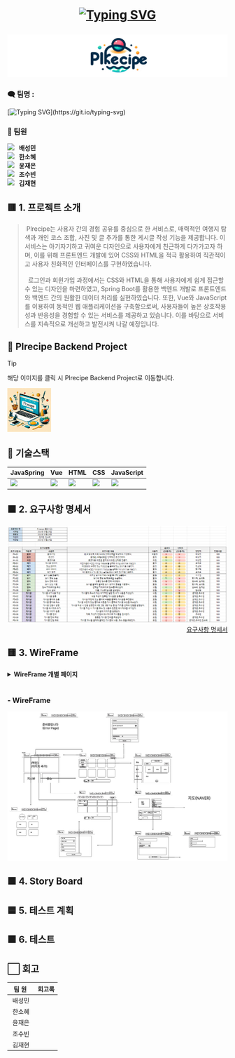# <p align="center">[![Typing SVG](https://readme-typing-svg.demolab.com?font=Fira+Code&weight=700&size=27&pause=1000&color=5EE4F7&random=false&width=435&lines=%E2%9A%BEPlrecipe%F0%9F%8D%B3)](https://git.io/typing-svg)</p>

<p align="center"></p>

<img src="readme_image/akwsk_title.png">


###  🗨️ 팀명 : 
[![Typing SVG](https://readme-typing-svg.demolab.com?font=Fira+Code&weight=700&size=24&pause=1000&color=F7EC07&random=false&width=435&lines=6CanDoIt!)](https://git.io/typing-svg)

###  🔻 팀원
 
[<img src="https://img.shields.io/badge/Github-Link-181717?logo=Github">](https://github.com/mini-xi) <strong>&nbsp;&nbsp;배성민</strong> <br>
[<img src="https://img.shields.io/badge/Github-Link-181717?logo=Github">](https://github.com/Sosohy) <strong>&nbsp;&nbsp;한소혜</strong> <br>
[<img src="https://img.shields.io/badge/Github-Link-181717?logo=Github">](https://github.com/yunjaeeun) <strong>&nbsp;&nbsp;윤재은</strong> <br>
[<img src="https://img.shields.io/badge/Github-Link-181717?logo=Github">](https://github.com/chosoobin37) <strong>&nbsp;&nbsp;조수빈</strong> <br>
[<img src="https://img.shields.io/badge/Github-Link-181717?logo=Github">](https://github.com/jaehyeon-SMU) <strong>&nbsp;&nbsp;김재현</strong> <br>

## 🟥 1. 프로젝트 소개

> &nbsp;Plrecipe는 사용자 간의 경험 공유를 중심으로 한 서비스로, 매력적인 여행지 탐색과 개인 코스 조합, 사진 및 글 추가를 통한 게시글 작성 기능을 제공합니다. 이 서비스는 아기자기하고 귀여운 디자인으로 사용자에게 친근하게 다가가고자 하며, 이를 위해 프론트엔드 개발에 있어 CSS와 HTML을 적극 활용하여 직관적이고 사용자 친화적인 인터페이스를 구현하였습니다.<br><br>&nbsp; 로그인과 회원가입 과정에서는 CSS와 HTML을 통해 사용자에게 쉽게 접근할 수 있는 디자인을 마련하였고, Spring Boot를 활용한 백엔드 개발로 프론트엔드와 백엔드 간의 원활한 데이터 처리를 실현하였습니다. 또한, Vue와 JavaScript를 이용하여 동적인 웹 애플리케이션을 구축함으로써, 사용자들이 높은 상호작용성과 반응성을 경험할 수 있는 서비스를 제공하고 있습니다. 이를 바탕으로 서비스를 지속적으로 개선하고 발전시켜 나갈 예정입니다.

## 📝 Plrecipe Backend Project

> [!Tip]
> 해당 이미지를 클릭 시 Plrecipe Backend Project로 이동합니다.
<a href="https://github.com/beyond-sw-camp/be04-2nd-6candoit-plrecipe">
    <img src="readme_image/plplpl.png" alt="Project Logo" width="100" height="100"/>
</a>

## 💾 기술스택
<div align="center">

|JavaSpring|Vue|HTML|CSS|JavaScript|
|---|---|---|---|---|
|<img src="https://img.shields.io/badge/Spring-6DB33F?style=for-the-badge&logo=Spring&logoColor=white">|<img src="https://img.shields.io/badge/Vue-4FC08D?style=for-the-badge&logo=Vue.js&logoColor=white">|<img src="https://img.shields.io/badge/HTML-E34F26?style=for-the-badge&logo=HTML5&logoColor=white">|<img src="https://img.shields.io/badge/CSS-1572B6?style=for-the-badge&logo=CSS3&logoColor=white">|<img src="https://img.shields.io/badge/JavaScript-F7DE1E?style=for-the-badge&logo=JavaScript&logoColor=white">|

</div>

## 🟧 2. 요구사항 명세서
<img src="https://github.com/beyond-sw-camp/be04-3rd-6candoit-plrecipe/blob/main/readme_image/front_%EC%9A%94%EA%B5%AC%EC%82%AC%ED%95%AD%EB%AA%85%EC%84%B8%EC%84%9C.png">

<div align="right">
<a href="https://docs.google.com/spreadsheets/d/1s_xHKGkEtqTWraOUuyuyXDv-GDdMmeleYGFhPgfCvv4/edit?usp=sharing">요구사항 명세서</a>
</div>

## 🟨 3. WireFrame

<details>
<summary><b>WireFrame 개별 페이지</b></summary>

<img src="https://github.com/beyond-sw-camp/be04-3rd-6candoit-plrecipe/blob/67f8ace54f0fa89bc6fb5e22688789ef9385c996/readme_image/mainpage.jpg">
➡️ 메인 페이지<br>
<br>
<img src="https://github.com/beyond-sw-camp/be04-3rd-6candoit-plrecipe/blob/ee1a02babe02241f6830ec594e384bfe8b35bcbe/readme_image/mypage.jpg">
➡️ 마이페이지<br>
<br>
<img src="https://github.com/beyond-sw-camp/be04-3rd-6candoit-plrecipe/blob/ee1a02babe02241f6830ec594e384bfe8b35bcbe/readme_image/postall.jpg">
➡️ 게시판(게시글 페이지)<br>
<br>
<img src="https://github.com/beyond-sw-camp/be04-3rd-6candoit-plrecipe/blob/ee1a02babe02241f6830ec594e384bfe8b35bcbe/readme_image/postcreate.jpg">
➡️ 게시글 생성<br>
<br>
<img src="https://github.com/beyond-sw-camp/be04-3rd-6candoit-plrecipe/blob/ee1a02babe02241f6830ec594e384bfe8b35bcbe/readme_image/postone.jpg">
➡️ 게시글(단일)<br>
<br>
<img src="https://github.com/beyond-sw-camp/be04-3rd-6candoit-plrecipe/blob/ee1a02babe02241f6830ec594e384bfe8b35bcbe/readme_image/placeall.jpg">
➡️ 장소(장소 페이지)<br>
<br>
<img src="https://github.com/beyond-sw-camp/be04-3rd-6candoit-plrecipe/blob/ee1a02babe02241f6830ec594e384bfe8b35bcbe/readme_image/placeone.jpg">
➡️ 장소(단일)<br>
<br>
<img src="https://github.com/beyond-sw-camp/be04-3rd-6candoit-plrecipe/blob/ee1a02babe02241f6830ec594e384bfe8b35bcbe/readme_image/placecreate.jpg">
➡️ 장소 등록(생성)<br>
<br>
<img src="https://github.com/beyond-sw-camp/be04-3rd-6candoit-plrecipe/blob/ee1a02babe02241f6830ec594e384bfe8b35bcbe/readme_image/placestarcreate.jpg">
➡️ 장소 별점 등록<br>
<br>
<img src="https://github.com/beyond-sw-camp/be04-3rd-6candoit-plrecipe/blob/ee1a02babe02241f6830ec594e384bfe8b35bcbe/readme_image/placestar.jpg">
➡️ 별점이 등록된 장소<br>
<br>
<img src="https://github.com/beyond-sw-camp/be04-3rd-6candoit-plrecipe/blob/ee1a02babe02241f6830ec594e384bfe8b35bcbe/readme_image/errerpage.jpg">
➡️ 에러 페이지(준비 페이지)<br>
<br>
</details><br>

###  - WireFrame

<img src="https://github.com/beyond-sw-camp/be04-3rd-6candoit-plrecipe/blob/ee1a02babe02241f6830ec594e384bfe8b35bcbe/readme_image/1wireframe.jpg">

## 🟩 4. Story Board

## 🟦 5. 테스트 계획

## 🟪 6. 테스트


## ⬜ 회고

|&nbsp;&nbsp;팀&nbsp;원&nbsp;&nbsp;&nbsp;|회고록|
|:---:|---|
|배성민||
|한소혜||
|윤재은||
|조수빈||
|김재현||
